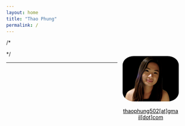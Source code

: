 ```yaml
---
layout: home
title: "Thao Phung"
permalink: /
---
```


<!--# Welcome-->
/*<figure class="image" style="float:right; width:30%; margin-left:10pt">
<img style="border-radius:20%;" src="files/avatar.jpg">
<figcaption style="text-align:center;"><a href="mailto:thaophung502@gmail.com" style="color:black;">thaophung502[at]gmail[dot]com</a></figcaption>
</figure>*/


<!--I'm a Ph.D. student in computer science at Auburn University, advised by [Wei-Shinn Ku][ku]. My research interests focus on data management and machine learning. 

Before coming to Auburn,I obtained my B.S. in Computer Science from University of Wyoming. -->

<!--I am currently looking for full-time positions in software engineering, data science, or related fields. I have professional experience with machine learning applications and cutting-edge research.-->

<!--During my undergraduate, I worked as a research assistant at [Evolving AI Lab][lab]. I worked with [Anh Nguyen][anh] in [learning to solve symbolic math from visual inputs][project], in which we studied if deep neural networks (DNNs) can learn to extract the meanings behind visual symbols.-->

<!--Hello! I am Thao Phung. I'm currently working at HarQen as a data scientist and lead the data science team.I am advised by [Dr. Tom Williams][tom] at the Mines Interactive Robotics Research Lab ([MIRRORLab][mirrorlab])  Previously, I worked as a research assistant at the Mines Interactive Robotics Research Lab ([MIRRORLab][mirrorlab]). My previous research was related to machine learning, deep learning, and augmented reality for human-robot interaction. 
## Education
- M.S. in Data Science, University of Colorado-Boulder, Current
- B.S. in Computer Science, University of Wyoming, 2018

## Research Areas
- Deep Learning
- Augmented Reality
- Data Science
- Human Robot Interaction
- Machine Learning

## Publications
- [**What's The Point? Tradeoffs Between Effectiveness and Social Perception When Using Mixed Reality to Enhance Gesturally Limited Robots**][phung2021hri]
   **Authors**: Jared Hamilton, **Thao Phung** (co-first author), Nhan Tran, Tom Williams | **Venue**: HRI 2021

- [**Exploring Mixed Reality Robot Communication Under Different Types of Mental Workload**][mentalWorkload]  
   **Authors**: Nhan Tran, Kai Mizuno, Trevor Grant, **Thao Phung**, Leanne Hirshfield, Tom Williams | **Venue**: VAM-HRI 2020

- [**Investigating Confidence-Based Category Transition of Spatial Gestures**][adamWorkshop]  
   **Authors**: Adam Stogsdill, **Thao Phung**, Tom Williams | **Venue**: HRI-NLG 2020

Contact: thaophung502[at]gmail[dot]com-->



---
[lab]: http://www.evolvingai.org/
[anh]: http://anhnguyen.me/research/
[project]: https://www.thaophung.com/projects/
[ku]: http://auburn.edu/academic/engineering/dslab/
[tom]: https://people.mines.edu/twilliams/
[mirrorlab]: https://mirrorlab.mines.edu/


<!--PAPERS-->
[mentalWorkload]: https://mirrorlab.mines.edu/publications/tran2020vamhri/
[adamWorkshop]: https://mirrorlab.mines.edu/publications/stogsdill2020hrinlg/
[phung2021hri]: https://mirrorlab.mines.edu/publications/hamilton2021hri/
